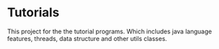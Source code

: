 # Tutorials

This project for the the tutorial programs. Which includes java language features, threads, data structure and other utils classes.
